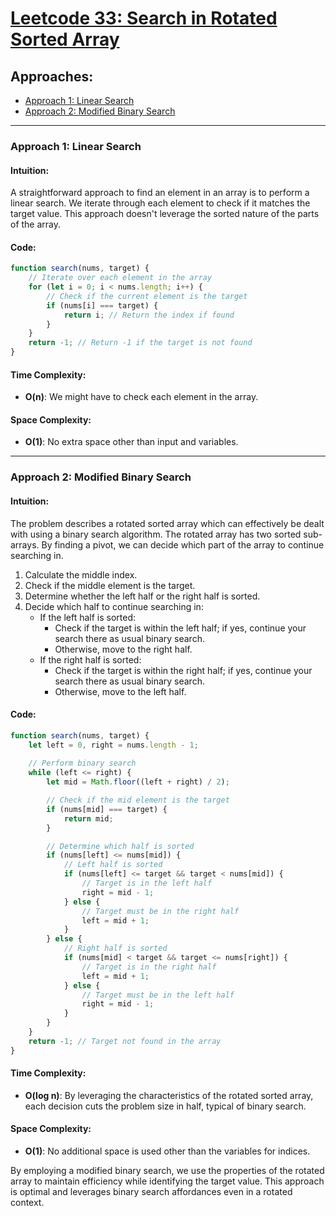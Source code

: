 # [Leetcode 33: Search in Rotated Sorted Array](https://leetcode.com/problems/search-in-rotated-sorted-array/)

## Approaches:
- [Approach 1: Linear Search](#approach-1-linear-search)
- [Approach 2: Modified Binary Search](#approach-2-modified-binary-search)

---

### Approach 1: Linear Search

#### Intuition:
A straightforward approach to find an element in an array is to perform a linear search. We iterate through each element to check if it matches the target value. This approach doesn't leverage the sorted nature of the parts of the array.

#### Code:
```javascript
function search(nums, target) {
    // Iterate over each element in the array
    for (let i = 0; i < nums.length; i++) {
        // Check if the current element is the target
        if (nums[i] === target) {
            return i; // Return the index if found
        }
    }
    return -1; // Return -1 if the target is not found
}
```

#### Time Complexity:
- **O(n)**: We might have to check each element in the array.

#### Space Complexity:
- **O(1)**: No extra space other than input and variables.

---

### Approach 2: Modified Binary Search

#### Intuition:
The problem describes a rotated sorted array which can effectively be dealt with using a binary search algorithm. The rotated array has two sorted sub-arrays. By finding a pivot, we can decide which part of the array to continue searching in.

1. Calculate the middle index.
2. Check if the middle element is the target.
3. Determine whether the left half or the right half is sorted.
4. Decide which half to continue searching in:
   - If the left half is sorted:
     - Check if the target is within the left half; if yes, continue your search there as usual binary search.
     - Otherwise, move to the right half.
   - If the right half is sorted:
     - Check if the target is within the right half; if yes, continue your search there as usual binary search.
     - Otherwise, move to the left half.

#### Code:
```javascript
function search(nums, target) {
    let left = 0, right = nums.length - 1;
    
    // Perform binary search
    while (left <= right) {
        let mid = Math.floor((left + right) / 2);

        // Check if the mid element is the target
        if (nums[mid] === target) {
            return mid;
        }

        // Determine which half is sorted
        if (nums[left] <= nums[mid]) {
            // Left half is sorted
            if (nums[left] <= target && target < nums[mid]) {
                // Target is in the left half
                right = mid - 1;
            } else {
                // Target must be in the right half
                left = mid + 1;
            }
        } else {
            // Right half is sorted
            if (nums[mid] < target && target <= nums[right]) {
                // Target is in the right half
                left = mid + 1;
            } else {
                // Target must be in the left half
                right = mid - 1;
            }
        }
    }
    return -1; // Target not found in the array
}
```

#### Time Complexity:
- **O(log n)**: By leveraging the characteristics of the rotated sorted array, each decision cuts the problem size in half, typical of binary search.

#### Space Complexity:
- **O(1)**: No additional space is used other than the variables for indices.

By employing a modified binary search, we use the properties of the rotated array to maintain efficiency while identifying the target value. This approach is optimal and leverages binary search affordances even in a rotated context.

